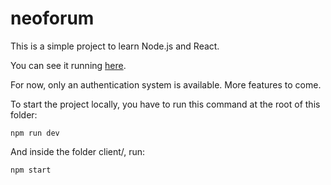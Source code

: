 # neoforum

This is a simple project to learn Node.js and React.

You can see it running [here](https://neoforum.herokuapp.com/).

For now, only an authentication system is available. More features to come.

To start the project locally, you have to run this command at the root of this folder:

`npm run dev`

And inside the folder client/, run:

`npm start`
